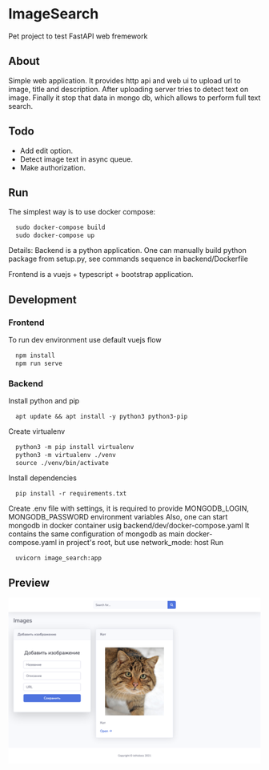 # ImageSearch

Pet project to test FastAPI web fremework

## About

Simple web application. It provides http api and web ui to upload url to image, title and description. After uploading server tries to detect text on image. Finally it stop that data in mongo db, which allows to perform full text search.

## Todo
- Add edit option.
- Detect image text in async queue.
- Make authorization.

## Run
The simplest way is to use docker compose:
```
  sudo docker-compose build
  sudo docker-compose up
```
Details:
Backend is a python application.
One can manually build python package from setup.py, see commands sequence in backend/Dockerfile

Frontend is a vuejs + typescript + bootstrap application.

## Development

### Frontend
To run dev environment use default vuejs flow
```
  npm install
  npm run serve
```

### Backend
Install python and pip
```
  apt update && apt install -y python3 python3-pip
```
Create virtualenv
```
  python3 -m pip install virtualenv
  python3 -m virtualenv ./venv
  source ./venv/bin/activate  
```
Install dependencies
```
  pip install -r requirements.txt
```
Create .env file with settings, it is required to provide MONGODB_LOGIN, MONGODB_PASSWORD environment variables
Also, one can start mongodb in docker container usig backend/dev/docker-compose.yaml
It contains the same configuration of mongodb as main docker-compose.yaml in project's root, but use network_mode: host
Run
```
  uvicorn image_search:app
```

## Preview
![main](docs/main.png)
